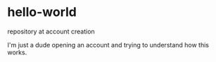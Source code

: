 # hello-world
repository at account creation

I'm just a dude opening an account and trying to understand how this works.
